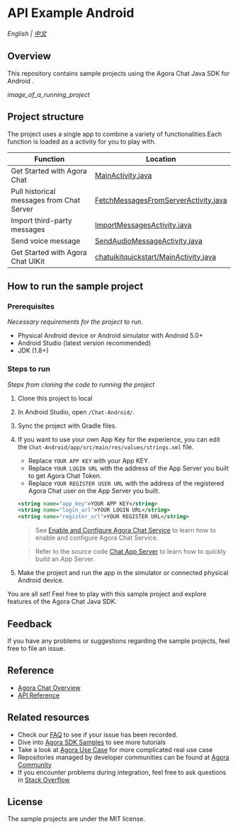 # API Example Android

_English | [中文](README.zh.md)_

## Overview

This repository contains sample projects using the Agora Chat Java SDK for Android .

*image_of_a_running_project*

## Project structure

The project uses a single app to combine a variety of functionalities.Each function is loaded as a activity for you to play with.

| Function                                                                        | Location                                                                                                                                 |
| ------------------------------------------------------------------------------- | ---------------------------------------------------------------------------------------------------------------------------------------- |
| Get Started with Agora Chat                                    | [MainActivity.java](https://github.com/AgoraIO/Agora-Chat-API-Examples/blob/main/Chat-Android/app/src/main/java/io/agora/agorachatquickstart/MainActivity.java)                  |
| Pull historical messages from Chat Server                               | [FetchMessagesFromServerActivity.java](https://github.com/AgoraIO/Agora-Chat-API-Examples/blob/main/Chat-Android/app/src/main/java/io/agora/agorachatquickstart/FetchMessagesFromServerActivity.java)                  |
| Import third-party messages                                    | [ImportMessagesActivity.java](https://github.com/AgoraIO/Agora-Chat-API-Examples/blob/main/Chat-Android/app/src/main/java/io/agora/agorachatquickstart/ImportMessagesActivity.java)                  |
| Send voice message                                     | [SendAudioMessageActivity.java](https://github.com/AgoraIO/Agora-Chat-API-Examples/blob/main/Chat-Android/app/src/main/java/io/agora/agorachatquickstart/SendAudioMessageActivity.java)                  |
| Get Started with Agora Chat UIKit                              | [chatuikitquickstart/MainActivity.java](https://github.com/AgoraIO/Agora-Chat-API-Examples/blob/main/Chat-Android/chatuikitquickstart/src/main/java/io/agora/chatuikitquickstart/MainActivity.java)                  |

## How to run the sample project

### Prerequisites

*Necessary requirements for the project to run.*

- Physical Android device or Android simulator with Android 5.0+
- Android Studio (latest version recommended)
- JDK (1.8+)

### Steps to run

*Steps from cloning the code to running the project*

1. Clone this project to local
2. In Android Studio, open `/Chat-Android/`.
3. Sync the project with Gradle files.
4. If you want to use your own App Key for the experience, you can edit the `Chat-Android/app/src/main/res/values/strings.xml` file.
   - Replace `YOUR APP KEY` with your App KEY.
   - Replace `YOUR LOGIN URL` with the address of the App Server you built to get Agora Chat Token.
   - Replace `YOUR REGISTER USER URL` with the address of the registered Agora Chat user on the App Server you built.
   ```xml
   <string name="app_key">YOUR APP KEY</string>
   <string name="login_url">YOUR LOGIN URL</string>
   <string name="register_url">YOUR REGISTER URL</string>
   ```

   > See [Enable and Configure Agora Chat Service](https://docs.agora.io/en/agora-chat/enable_agora_chat?platform=Android) to learn how to enable and configure Agora Chat Service.
   
   > Refer to the source code [Chat App Server](https://github.com/AgoraIO/Agora-Chat-API-Examples/tree/main/chat-app-server) to learn how to quickly build an App Server.


4. Make the project and run the app in the simulator or connected physical Android device.

You are all set! Feel free to play with this sample project and explore features of the Agora Chat Java SDK.


## Feedback

If you have any problems or suggestions regarding the sample projects, feel free to file an issue.

## Reference

- [Agora Chat Overview](https://docs.agora.io/en/agora-chat/agora_chat_overview?platform=Android)
- [API Reference]()

## Related resources

- Check our [FAQ](https://docs.agora.io/en/faq) to see if your issue has been recorded.
- Dive into [Agora SDK Samples](https://github.com/AgoraIO) to see more tutorials
- Take a look at [Agora Use Case](https://github.com/AgoraIO-usecase) for more complicated real use case
- Repositories managed by developer communities can be found at [Agora Community](https://github.com/AgoraIO-Community)
- If you encounter problems during integration, feel free to ask questions in [Stack Overflow](https://stackoverflow.com/questions/tagged/agora.io)

## License

The sample projects are under the MIT license.
